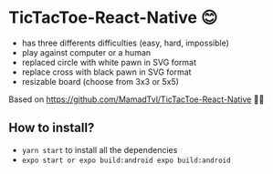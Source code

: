 # TicTacToe-React-Native  😊

- has three differents difficulties (easy, hard, impossible)
- play against computer or a human
- replaced circle with white pawn in SVG format
- replace cross with black pawn in SVG format
- resizable board (choose from 3x3 or 5x5)

Based on https://github.com/MamadTvl/TicTacToe-React-Native  🙌🏻

## How to install?

- `yarn start` to install all the dependencies
- `expo start or expo build:android expo build:android`

